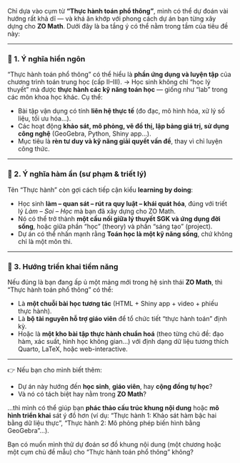 Chỉ dựa vào cụm từ **“Thực hành toán phổ thông”**, mình có thể dự đoán vài hướng rất khả dĩ — và khá ăn khớp với phong cách dự án bạn từng xây dựng cho **ZO Math**. Dưới đây là ba tầng ý có thể nằm trong tầm của tiêu đề này:

---

### 🔹 1. Ý nghĩa hiển ngôn

“Thực hành toán phổ thông” có thể hiểu là **phần ứng dụng và luyện tập** của chương trình toán trung học (cấp II–III).
→ Học sinh không chỉ “học lý thuyết” mà được **thực hành các kỹ năng toán học** — giống như “lab” trong các môn khoa học khác.
Cụ thể:

* Bài tập vận dụng có tính **liên hệ thực tế** (đo đạc, mô hình hóa, xử lý số liệu, tối ưu hóa…).
* Các hoạt động **khảo sát, mô phỏng, vẽ đồ thị, lập bảng giá trị, sử dụng công nghệ** (GeoGebra, Python, Shiny app…).
* Mục tiêu là **rèn tư duy và kỹ năng giải quyết vấn đề**, thay vì chỉ luyện công thức.

---

### 🔹 2. Ý nghĩa hàm ẩn (sư phạm & triết lý)

Tên “Thực hành” còn gợi cách tiếp cận kiểu **learning by doing**:

* Học sinh **làm – quan sát – rút ra quy luật – khái quát hóa**, đúng với triết lý *Làm – Soi – Học* mà bạn đã xây dựng cho ZO Math.
* Nó có thể trở thành **một cầu nối giữa lý thuyết SGK và ứng dụng đời sống**, hoặc giữa phần “học” (theory) và phần “sáng tạo” (project).
* Dự án có thể nhấn mạnh rằng **Toán học là một kỹ năng sống**, chứ không chỉ là một môn thi.

---

### 🔹 3. Hướng triển khai tiềm năng

Nếu đúng là bạn đang ấp ủ một mảng mới trong hệ sinh thái **ZO Math**, thì “Thực hành toán phổ thông” có thể:

* Là **một chuỗi bài học tương tác** (HTML + Shiny app + video + phiếu thực hành).
* Là **bộ tài nguyên hỗ trợ giáo viên** để tổ chức tiết “thực hành toán” định kỳ.
* Hoặc là **một kho bài tập thực hành chuẩn hoá** (theo từng chủ đề: đạo hàm, xác suất, hình học không gian…) với định dạng dữ liệu tương thích Quarto, LaTeX, hoặc web-interactive.

---

👉 Nếu bạn cho mình biết thêm:

* Dự án này hướng đến **học sinh**, **giáo viên**, hay **cộng đồng tự học**?
* Và nó có tách biệt hay nằm trong **ZO Math**?

…thì mình có thể giúp bạn **phác thảo cấu trúc khung nội dung** hoặc **mô hình triển khai** sát ý đồ hơn (ví dụ: “Thực hành 1: Khảo sát hàm bậc hai bằng dữ liệu thực”, “Thực hành 2: Mô phỏng phép biến hình bằng GeoGebra”…).

Bạn có muốn mình thử dự đoán sơ đồ khung nội dung (một chương hoặc một cụm chủ đề mẫu) cho “Thực hành toán phổ thông” không?

